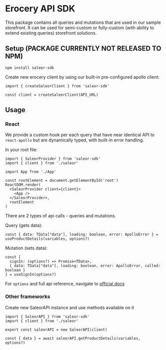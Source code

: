 # Erocery API SDK

This package contains all queries and mutations that are used in our sample storefront. It can be used for semi-custom or fully-custom (with ability to extend existing queries) storefront solutions.

## Setup (PACKAGE CURRENTLY NOT RELEASED TO NPM)

```
npm install saleor-sdk
```

Create new erocery client by using our built-in pre-configured apollo client:

```
import { createSaleorClient } from 'saleor-sdk'

const client = createSaleorClient(API_URL)
```

## Usage

### React

We provide a custom hook per each query that have near identical API to `react-apollo` but are dynamically typed, with built-in error handling.

In your root file:

```
import { SaleorProvider } from 'saleor-sdk'
import { client } from './saleor'

import App from './App'

const rootElement = document.getElementById('root')
ReactDOM.render(
  <SaleorProvider client={client}>
    <App />
  </SaleorProvider>,
  rootElement
)
```

There are 2 types of api calls - queries and mutations.

Query (gets data):

```
const { data: TData["data"], loading: boolean, error: ApolloError } = useProductDetails(variables, options?)
```

Mutation (sets data):

```
const [
  signIn: (options?) => Promise<TData>,
  { data: TData["data"], loading: boolean, error: ApolloError, called: boolean }
] = useSignIn(options?)
```

For `options` and full api reference, navigate to [official docs](https://www.apollographql.com/docs/)

### Other frameworks

Create new SaleorAPI instance and use methods available on it

```
import { SaleorAPI } from 'saleor-sdk'
import { client } from './saleor'

export const saleorAPI = new SaleorAPI(client)
```

```
const { data } = await saleorAPI.getProductDetails(variables, options?)
```
